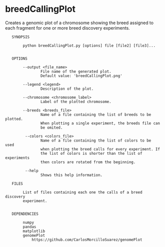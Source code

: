 # breedCallingPlot

Creates a genomic plot of a chromosome showing the breed assigned to each fragment for one or more breed discovery experiments.

                
       SYNOPSIS
        
            python breedCallingPlot.py [options] file [file2] [file3]...
        
                              
       OPTIONS
                                       
            --output <file_name>
                    File name of the generated plot.
                    Default value: 'breedCallingPlot.png'                    
                    
            --legend <legend>
                    Description of the plot.
                    
            --chromosome <chromosome_label>
                    Label of the plotted chromosome.
                    
            --breeds <breeds_file>
                    Name of a file containing the list of breeds to be plotted.
                    When plotting a single experiment, the breeds file can
                    be omited.
                  
             --colors <colors_file>
                    Name of a file containing the list of colors to be used
                    when plotting the breed calls for every experiment. If
                    the list of colors is shorter than the list of experiments
                    then colors are rotated from the beginning.
                    
             --help
                    Shows this help information.
                    
       FILES
         
            List of files containing each one the calls of a breed discovery
            experiment.
           
           
       DEPENDENCIES
        
            numpy
            pandas
            matplotlib
            genomePlot
                https://github.com/CarlosMorcilloSuarez/genomePlot    
           

